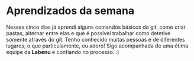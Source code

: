 # Aprendizados da semana

 Nesses cinco dias já aprendi alguns comandos básicos do git, como criar pastas, alternar entre elas e que é possível trabalhar como detetive somente através do git. Tenho conhecido muitas pessoas e de diferentes lugares, o que particulamente, eu adoro! Sigo acompanhada de uma ótima equipe da **Labenu** e confiando no processo. :)